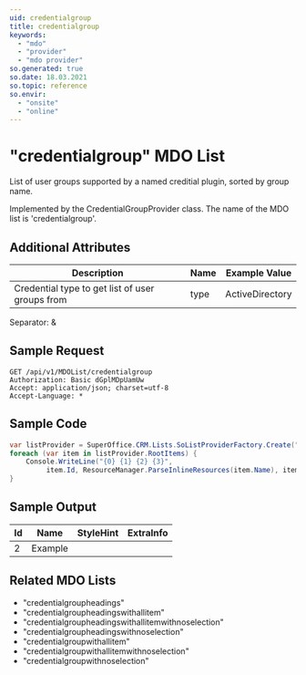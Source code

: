 ```yaml
---
uid: credentialgroup
title: credentialgroup
keywords:
  - "mdo"
  - "provider"
  - "mdo provider"
so.generated: true
so.date: 18.03.2021
so.topic: reference
so.envir:
  - "onsite"
  - "online"
---
```


# "credentialgroup" MDO List
List of user groups supported by a named creditial plugin, sorted by group name.



Implemented by the <see cref="T:SuperOffice.CRM.Lists.CredentialGroupProvider">CredentialGroupProvider</see> class.
The name of the MDO list is 'credentialgroup'.

## Additional Attributes

| Description | Name | Example Value |
|-----|-----|------|
|Credential type to get list of user groups from| type|ActiveDirectory|

Separator: &





## Sample Request

```http!
GET /api/v1/MDOList/credentialgroup
Authorization: Basic dGplMDpUamUw
Accept: application/json; charset=utf-8
Accept-Language: *

```

## Sample Code
```cs
var listProvider = SuperOffice.CRM.Lists.SoListProviderFactory.Create("credentialgroup", forceFlatList: true);
foreach (var item in listProvider.RootItems) {
    Console.WriteLine("{0} {1} {2} {3}", 
         item.Id, ResourceManager.ParseInlineResources(item.Name), item.StyleHint, item.ExtraInfo);
}
```

## Sample Output

|Id   | Name  |StyleHint|ExtraInfo |
| --- | ----- | ------- | -------- |
| 2 | Example | | |


## Related MDO Lists

* "credentialgroupheadings"
* "credentialgroupheadingswithallitem"
* "credentialgroupheadingswithallitemwithnoselection"
* "credentialgroupheadingswithnoselection"
* "credentialgroupwithallitem"
* "credentialgroupwithallitemwithnoselection"
* "credentialgroupwithnoselection"
